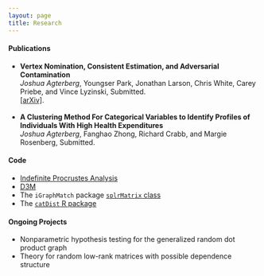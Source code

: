 ```yaml
---
layout: page
title: Research
---
```

<h4>Publications</h4>
<ul>
<li><b>Vertex Nomination, Consistent Estimation, and Adversarial Contamination</b> <br />
<i>Joshua Agterberg</i>, Youngser Park, Jonathan Larson, Chris White, Carey Priebe, and Vince Lyzinski, Submitted. <br />
<a href="https://arxiv.org/abs/1905.01776">[arXiv]</a>.
</li><br />
<li><b>A Clustering Method For Categorical Variables to Identify Profiles of Individuals With High Health Expenditures</b><br />  
<i>Joshua Agterberg</i>, Fanghao Zhong, Richard Crabb, and Margie Rosenberg, Submitted.<br /> 
</li>
</ul>

<h4>Code</h4>
<ul>
<li><a href="../assets/procrustes_simulation.html">Indefinite Procrustes Analysis</a></li>
<li><a href="https://github.com/neurodata/primitives-interfaces">D3M</a></li>
<li>The <code>iGraphMatch</code> package <a href="https://github.com/dpmcsuss/iGraphMatch/tree/dev_splr"><code>splrMatrix</code> class</a></li>
<li>The <a href="https://github.com/jagterberg/catDist"><code>catDist</code> R package</a></li>
</ul>

<h4>Ongoing Projects</h4>
<ul>
<li>Nonparametric hypothesis testing for the generalized random dot product graph</li>
<li>Theory for random low-rank matrices with possible dependence structure</li>
</ul>